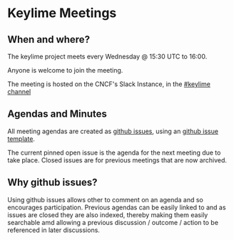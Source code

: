 # Keylime Meetings

## When and where?

The keylime project meets every Wednesday @ 15:30 UTC to 16:00.

Anyone is welcome to join the meeting.

The meeting is hosted on the CNCF's Slack Instance, in the [#keylime channel](https://cloud-native.slack.com/archives/C01ARE2QUTZ)

## Agendas and Minutes

All meeting agendas are created as [github issues](https://github.com/keylime/meetings/issues), using an [github issue template](https://github.com/keylime/meetings/blob/master/.github/ISSUE_TEMPLATE/meeting-template.md).

The current pinned open issue is the agenda for the next meeting due to take place. Closed issues are for
previous meetings that are now archived.

## Why github issues?

Using github issues allows other to comment on an agenda and so encourages participation. Previous agendas
can be easily linked to and as issues are closed they are also indexed, thereby making them easily searchable
amd allowing a previous discussion / outcome / action to be referenced in later discussions.
